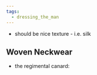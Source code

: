 ```yaml
---
tags:
  - dressing_the_man
---
```

- should be nice texture - i.e. silk
## Woven Neckwear
- the regimental canard: 